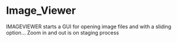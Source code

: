 # Image_Viewer

IMAGEVIEWER starts a GUI for opening image files and with a sliding option...
Zoom in and out is on staging process
